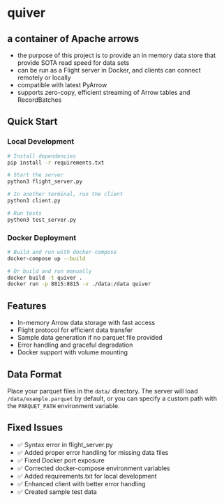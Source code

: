 # quiver
## a container of Apache arrows

- the purpose of this project is to provide an in memory data store that provide SOTA read speed for data sets
- can be run as a Flight server in Docker, and clients can connect remotely or locally
- compatible with latest PyArrow
- supports zero-copy, efficient streaming of Arrow tables and RecordBatches

## Quick Start

### Local Development
```bash
# Install dependencies
pip install -r requirements.txt

# Start the server
python3 flight_server.py

# In another terminal, run the client
python3 client.py

# Run tests
python3 test_server.py
```

### Docker Deployment
```bash
# Build and run with docker-compose
docker-compose up --build

# Or build and run manually
docker build -t quiver .
docker run -p 8815:8815 -v ./data:/data quiver
```

## Features
- In-memory Arrow data storage with fast access
- Flight protocol for efficient data transfer
- Sample data generation if no parquet file provided
- Error handling and graceful degradation
- Docker support with volume mounting

## Data Format
Place your parquet files in the `data/` directory. The server will load `/data/example.parquet` by default, or you can specify a custom path with the `PARQUET_PATH` environment variable.

## Fixed Issues
- ✅ Syntax error in flight_server.py
- ✅ Added proper error handling for missing data files
- ✅ Fixed Docker port exposure
- ✅ Corrected docker-compose environment variables
- ✅ Added requirements.txt for local development
- ✅ Enhanced client with better error handling
- ✅ Created sample test data
